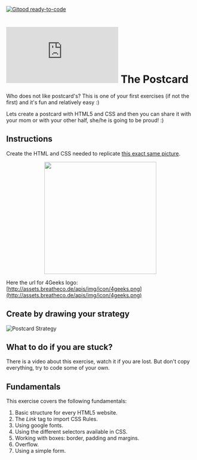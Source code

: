 [![Gitpod ready-to-code](https://img.shields.io/badge/Gitpod-ready--to--code-blue?logo=gitpod)](https://gitpod.io/#https://github.com/breatheco-de/exercise-postcard)

# ![alt text](https://assets.breatheco.de/apis/img/images.php?blob&random&cat=icon&tags=breathecode,32)  The Postcard

Who does not like postcard's? This is one of your first exercises (if not the first) and it's fun and relatively easy :)

Lets create a postcard with HTML5 and CSS and then you can share it with your mom or with your other half, she/he is going to be proud! :)

## Instructions

Create the HTML and CSS needed to replicate [this exact same picture](https://github.com/breatheco-de/exercise-postcard/blob/master/preview.png?raw=true).

<p align="center"><img height="300px" src="https://github.com/breatheco-de/exercise-postcard/blob/master/preview.png?raw=true" /></p>

Here the url for 4Geeks logo: [http://assets.breatheco.de/apis/img/icon/4geeks.png](http://assets.breatheco.de/apis/img/icon/4geeks.png)

## Create by drawing your strategy

![Postcard Strategy](https://github.com/breatheco-de/exercise-postcard/blob/master/strategy.gif?raw=true)

## What to do if you are stuck?

There is a video about this exercise, watch it if you are lost. But don't copy everything, try to code some of your own.

## Fundamentals
This exercise covers the following fundamentals:
1. Basic structure for every HTML5 website.
2. The *Link* tag to import CSS Rules.
3. Using google fonts.
3. Using the different selectors available in CSS.
4. Working with boxes: border, padding and margins.
5. Overflow.
6. Using a simple form.
